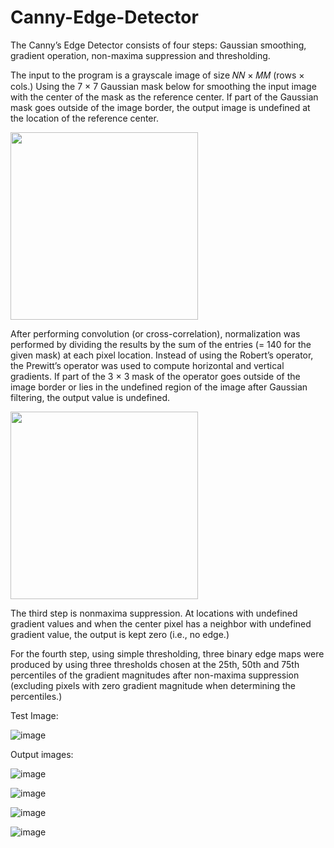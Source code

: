# Canny-Edge-Detector
The Canny’s Edge Detector consists of four steps: Gaussian smoothing, gradient operation, non-maxima suppression and thresholding.

The input to the program is a grayscale image of size 𝑁𝑁 × 𝑀𝑀 (rows × cols.) 
Using the 7 × 7 Gaussian mask below for smoothing the input image with the center of the mask as the reference center. If part of the Gaussian mask goes outside of the image
border, the output image is undefined at the location of the reference center. 


<img src="https://user-images.githubusercontent.com/55443909/153614974-fdc80d31-bb6b-498e-ad99-06bf8ce968f9.png" width="300">

After performing convolution (or cross-correlation), normalization was performed by dividing the results by the sum of the entries (= 140 for the given mask) at each pixel location. Instead of using the Robert’s operator, the Prewitt’s operator was used to compute horizontal and vertical gradients. If part of the 3 × 3 mask of the operator goes
outside of the image border or lies in the undefined region of the image after Gaussian filtering, the output value is undefined. 


<img src="https://user-images.githubusercontent.com/55443909/153617591-09955830-a144-4aa3-bce3-c3175b5b95f0.png" width="300">


The third step is nonmaxima suppression. At locations with undefined gradient values and when the center pixel has a neighbor with undefined gradient value, the output is kept zero (i.e., no edge.) 

For the fourth step, using simple thresholding, three binary edge maps were produced by using three thresholds chosen at the 25th, 50th and 75th percentiles of the gradient magnitudes after non-maxima suppression (excluding pixels with zero gradient magnitude when determining the percentiles.)

Test Image:

![image](https://user-images.githubusercontent.com/55443909/153620027-798216e9-cdb5-4e5a-b196-5b1e6b5aea43.png)

Output images:

![image](https://user-images.githubusercontent.com/55443909/153619822-b1782db3-0587-4442-b37a-6bea4ea54396.png)

![image](https://user-images.githubusercontent.com/55443909/153619619-a8b3ee28-863b-4d7d-8991-fec41896346e.png)

![image](https://user-images.githubusercontent.com/55443909/153619657-76f15b06-7064-47f7-afb9-fe506432637e.png)

![image](https://user-images.githubusercontent.com/55443909/153619715-918f31b6-8ec2-436d-8ad1-553e47899959.png)


